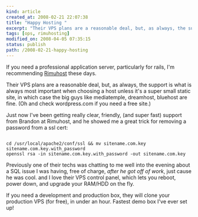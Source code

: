```yaml
---
kind: article
created_at: 2008-02-21 22:07:38
title: "Happy Hosting "
excerpt: "Their VPS plans are a reasonable deal, but, as always, the support is what is always most important when choosing a host unless it's a super small static site, in which case the big guys like mediatemple, dreamhost, bluehost are fine. (Oh and check wordpress.com if you need a free site.)"
tags: [ops, rimuhosting]
modified_on: 2008-04-05 07:35:15
status: publish 
path: /2008-02-21-happy-hosting
---
```


If you need a professional application server, particularly for rails, I'm recommending <a href="http://rimuhosting.com/">Rimuhost</a> these days. 

Their VPS plans are a reasonable deal, but, as always, the support is what is always most important when choosing a host unless it's a super small static site, in which case the big guys like mediatemple, dreamhost, bluehost are fine. (Oh and check wordpress.com if you need a free site.)

Just now I've been getting really clear, friendly, (and super fast) support from Brandon at Rimuhost, and he showed me a great trick for removing a password from a ssl cert: 

<code>
cd /usr/local/apache2/conf/ssl && mv sitename.com.key sitename.com.key.with_password
openssl rsa -in sitename.com.key.with_password -out sitename.com.key
</code>

Previously one of their techs was chatting to me well into the evening about a SQL issue I was having, free of charge, <em>after he got off of work</em>, just cause he was cool. and I love their VPS control panel, which lets you reboot, power down, and upgrade your RAM/HDD on the fly.

If you need a development and production box, they will clone your production VPS (for free), in under an hour. Fastest demo box I've ever set up!